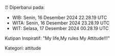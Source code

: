 ⏰ Diperbarui pada:
- WIB: Senin, 16 Desember 2024 22.28.19 UTC
- WITA: Senin, 16 Desember 2024 23.28.19 UTC
- WIT: Selasa, 17 Desember 2024 00.28.19 UTC

Kutipan Inspiratif:
"My life,My rules My Attitude!!!"


Kategori: attitude

